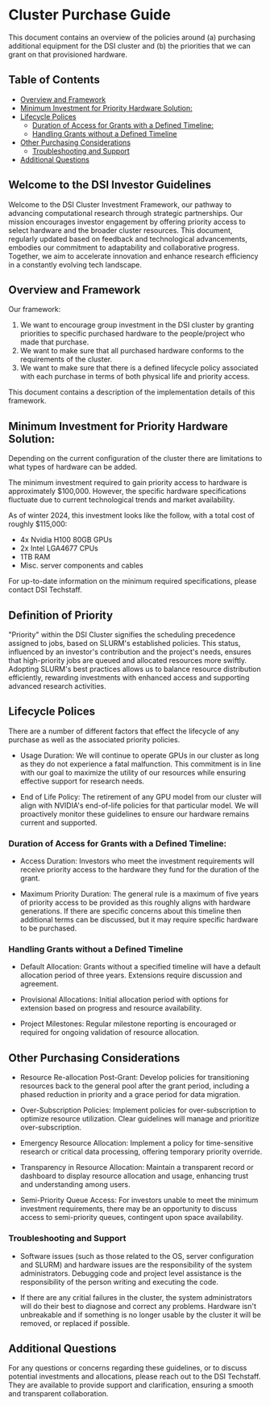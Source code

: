 # Cluster Purchase Guide

This document contains an overview of the policies around (a) purchasing additional equipment for the DSI cluster and (b) the priorities that we can grant on that provisioned hardware.

## Table of Contents
<!-- do not change TOC, generated from script -->
<!-- `npx markdown-toc -i cluster_purchasing_policies.md` -->
<!-- tried automating but ran afoul of branch protections.>

<!-- toc -->

- [Overview and Framework](#overview-and-framework)
- [Minimum Investment for Priority Hardware Solution:](#minimum-investment-for-priority-hardware-solution)
- [Lifecycle Polices](#lifecycle-polices)
  * [Duration of Access for Grants with a Defined Timeline:](#duration-of-access-for-grants-with-a-defined-timeline)
  * [Handling Grants without a Defined Timeline](#handling-grants-without-a-defined-timeline)
- [Other Purchasing Considerations](#other-purchasing-considerations)
  * [Troubleshooting and Support](#troubleshooting-and-support)
- [Additional Questions](#additional-questions)

<!-- tocstop -->

## Welcome to the DSI Investor Guidelines

Welcome to the DSI Cluster Investment Framework, our pathway to advancing computational research through strategic partnerships. Our mission encourages investor engagement by offering priority access to select hardware and the broader cluster resources. This document, regularly updated based on feedback and technological advancements, embodies our commitment to adaptability and collaborative progress. Together, we aim to accelerate innovation and enhance research efficiency in a constantly evolving tech landscape.


## Overview and Framework


Our framework:
1. We want to encourage group investment in the DSI cluster by granting priorities to specific purchased hardware to the people/project who made that purchase.
2. We want to make sure that all purchased hardware conforms to the requirements of the cluster.
3. We want to make sure that there is a defined lifecycle policy associated with each purchase in terms of both physical life and priority access.

This document contains a description of the implementation details of this framework.

## Minimum Investment for Priority Hardware Solution:

Depending on the current configuration of the cluster there are limitations to what types of hardware can be added. 

The minimum investment required to gain priority access to hardware is approximately $100,000. However, the specific hardware specifications fluctuate due to current technological trends and market availability.

As of winter 2024, this investment looks like the follow, with a total cost of roughly \$115,000:

* 4x Nvidia H100 80GB GPUs
* 2x Intel LGA4677 CPUs
* 1TB RAM 
* Misc. server components and cables
    
For up-to-date information on the minimum required specifications, please contact DSI Techstaff.

## Definition of Priority

"Priority" within the DSI Cluster signifies the scheduling precedence assigned to jobs, based on SLURM's established policies. This status, influenced by an investor's contribution and the project's needs, ensures that high-priority jobs are queued and allocated resources more swiftly. Adopting SLURM's best practices allows us to balance resource distribution efficiently, rewarding investments with enhanced access and supporting advanced research activities.

## Lifecycle Polices

There are a number of different factors that effect the lifecycle of any purchase as well as the associated priority policies.

* Usage Duration: We will continue to operate GPUs in our cluster as long as they do not experience a fatal malfunction. This commitment is in line with our goal to maximize the utility of our resources while ensuring effective support for research needs.

* End of Life Policy: The retirement of any GPU model from our cluster will align with NVIDIA's end-of-life policies for that particular model. We will proactively monitor these guidelines to ensure our hardware remains current and supported.

### Duration of Access for Grants with a Defined Timeline:

* Access Duration: Investors who meet the investment requirements will receive priority access to the hardware they fund for the duration of the grant. 

* Maximum Priority Duration: The general rule is a maximum of five years of priority access to be provided as this roughly aligns with hardware generations. If there are specific concerns about this timeline then additional terms can be discussed, but it may require specific hardware to be purchased.


### Handling Grants without a Defined Timeline

* Default Allocation: Grants without a specified timeline will have a default allocation period of three years. Extensions require discussion and agreement.

* Provisional Allocations: Initial allocation period with options for extension based on progress and resource availability.

* Project Milestones: Regular milestone reporting is encouraged or required for ongoing validation of resource allocation.

## Other Purchasing Considerations

* Resource Re-allocation Post-Grant: Develop policies for transitioning resources back to the general pool after the grant period, including a phased reduction in priority and a grace period for data migration.

* Over-Subscription Policies: Implement policies for over-subscription to optimize resource utilization. Clear guidelines will manage and prioritize over-subscription.

* Emergency Resource Allocation: Implement a policy for time-sensitive research or critical data processing, offering temporary priority override.

* Transparency in Resource Allocation: Maintain a transparent record or dashboard to display resource allocation and usage, enhancing trust and understanding among users.

* Semi-Priority Queue Access: For investors unable to meet the minimum investment requirements, there may be an opportunity to discuss access to semi-priority queues, contingent upon space availability.

### Troubleshooting and Support

* Software issues (such as those related to the OS, server configuration and SLURM) and hardware issues are the responsibility of the system administrators. Debugging code and project level assistance is the responsibility of the person writing and executing the code.

* If there are any critial failures in the cluster, the system administrators will do their best to diagnose and correct any problems. Hardware isn't unbreakable and if something is no longer usable by the cluster it will be removed, or replaced if possible.

## Additional Questions

For any questions or concerns regarding these guidelines, or to discuss potential investments and allocations, please reach out to the DSI Techstaff. They are available to provide support and clarification, ensuring a smooth and transparent collaboration.
